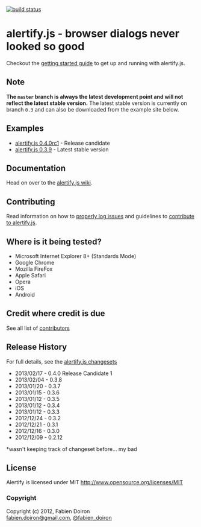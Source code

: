 [![build status](https://secure.travis-ci.org/fabien-d/alertify.js.png)](http://travis-ci.org/fabien-d/alertify.js)

# alertify.js - browser dialogs never looked so good

Checkout the [getting started guide](https://github.com/fabien-d/alertify.js/wiki/Getting-Started) to get up and running with alertify.js.

## Note
**The `master` branch is always the latest development point and will not reflect the latest stable version.** The latest stable version is currently on branch `0.3` and can also be downloaded from the example site below.

## Examples

* [alertify.js 0.4.0rc1](http://fabien-d.github.com/alertify.js/0.4.0rc1/) - Release candidate
* [alertify.js 0.3.9](http://fabien-d.github.com/alertify.js/) - Latest stable version

## Documentation

Head on over to the [alertify.js wiki](https://github.com/fabien-d/alertify.js/wiki).

## Contributing

Read information on how to [properly log issues](https://github.com/fabien-d/alertify.js/wiki/Opening-Issues) and guidelines to [contribute to alertify.js](https://github.com/fabien-d/alertify.js/wiki/Contributing).

## Where is it being tested?

* Microsoft Internet Explorer 8+ (Standards Mode)
* Google Chrome
* Mozilla FireFox
* Apple Safari
* Opera
* iOS
* Android

## Credit where credit is due

See all list of [contributors](https://github.com/fabien-d/alertify.js/contributors)

## Release History

For full details, see the [alertify.js changesets](https://github.com/fabien-d/alertify.js/wiki/Changeset)

* 2013/02/17 - 0.4.0 Release Candidate 1
* 2013/02/04 - 0.3.8
* 2013/01/20 - 0.3.7
* 2013/01/15 - 0.3.6
* 2013/01/12 - 0.3.5
* 2013/01/12 - 0.3.4
* 2013/01/12 - 0.3.3
* 2012/12/24 - 0.3.2
* 2012/12/21 - 0.3.1
* 2012/12/16 - 0.3.0
* 2012/12/09 - 0.2.12

*wasn't keeping track of changeset before... my bad

## License

Alertify is licensed under MIT http://www.opensource.org/licenses/MIT

### Copyright

Copyright (c) 2012, Fabien Doiron  
<fabien.doiron@gmail.com>, [@fabien_doiron](http://twitter.com/fabien_doiron)

